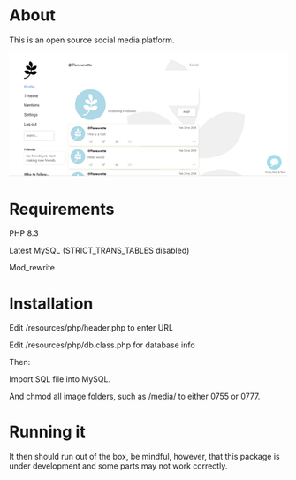 # About

This is an open source social media platform.

<img src="https://github.com/flaneurette/Social-Media-Platform/blob/main/images/Untitled-2.png" />

# Requirements

PHP 8.3

Latest MySQL (STRICT_TRANS_TABLES disabled)

Mod_rewrite

# Installation

Edit /resources/php/header.php to enter URL 

Edit /resources/php/db.class.php for database info

Then:

Import SQL file into MySQL.

And chmod all image folders, such as /media/ to either 0755 or 0777.

# Running it

It then should run out of the box, be mindful, however, that this package is under development and some parts may not work correctly.

